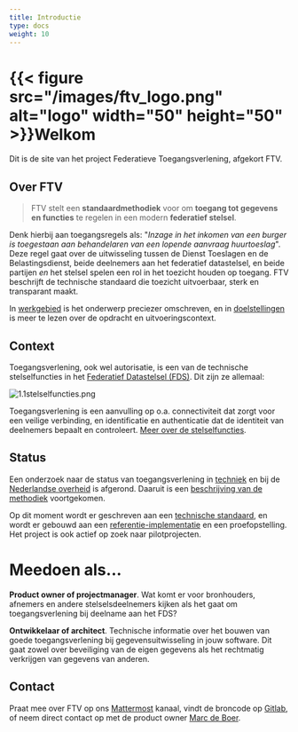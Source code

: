 ```yaml
---
title: Introductie
type: docs
weight: 10
---
```


# {{< figure src="/images/ftv_logo.png" alt="logo" width="50" height="50" >}}Welkom

Dit is de site van het project Federatieve Toegangsverlening, afgekort FTV.

## Over FTV

> FTV stelt een **standaardmethodiek** voor om **toegang tot gegevens en functies** te regelen in een modern **federatief stelsel**.

Denk hierbij aan toegangsregels als: "_Inzage in het inkomen van een burger is toegestaan aan behandelaren van een lopende aanvraag huurtoeslag_".
Deze regel gaat over de uitwisseling tussen de Dienst Toeslagen en de Belastingsdienst, beide deelnemers aan het federatief datastelsel, en beide
partijen _en_ het stelsel spelen een rol in het toezicht houden op toegang. FTV beschrijft de technische standaard die toezicht uitvoerbaar, sterk en transparant maakt.

In [werkgebied](/docs/2.onderzoek/1.werkgebied) is het onderwerp preciezer omschreven, en in [doelstellingen](/docs/1.over_het_project/2.doelstellingen) is meer te lezen over de opdracht en uitvoeringscontext.

## Context

Toegangsverlening, ook wel autorisatie, is een van de technische stelselfuncties in het [Federatief Datastelsel (FDS)](https://federatief.datastelsel.nl/). Dit zijn ze allemaal:

![1.1stelselfuncties.png](/images/1.1stelselfuncties.png)

Toegangsverlening is een aanvulling op o.a. connectiviteit dat zorgt voor een veilige verbinding, en identificatie en authenticatie dat de identiteit van deelnemers
bepaalt en controleert. [Meer over de stelselfuncties](https://federatief.datastelsel.nl/kennisbank/stelselfuncties/).

## Status

Een onderzoek naar de status van toegangsverlening in [techniek](/docs/2.onderzoek/2.status_techniek) en bij de [Nederlandse overheid](/docs/2.onderzoek/2.status_nl_overheid)  is afgerond.
Daaruit is een [beschrijving van de methodiek](/docs/2.onderzoek/5.voorgestelde_oplossing) voortgekomen.

Op dit moment wordt er geschreven aan een [technische standaard](/standaard), en wordt er gebouwd aan een [referentie-implementatie](/docs/4.implementatie) en een proefopstelling.
Het project is ook actief op zoek naar pilotprojecten.

# Meedoen als...

**Product owner of projectmanager**. Wat komt er voor bronhouders, afnemers en andere stelselsdeelnemers kijken als het gaat om toegangsverlening bij deelname aan het FDS?

**Ontwikkelaar of architect**. Technische informatie over het bouwen van goede toegangsverlening bij gegevensuitwisseling in jouw software. Dit gaat zowel over beveiliging van de eigen gegevens als
het rechtmatig verkrijgen van gegevens van anderen.

## Contact

Praat mee over FTV op ons [Mattermost](https://digilab.overheid.nl/chat/digilab/channels/federatieve-toegangsverlening) kanaal, vindt de broncode op [Gitlab](https://gitlab.com/digilab.overheid.nl/ecosystem/ftv/federatieve-toegangsverlening), of neem direct contact op met de product owner [Marc de Boer](mailto:marc.deboer@vng.nl).
